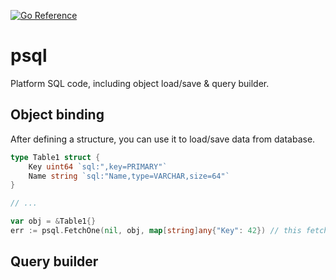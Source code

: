 [![Go Reference](https://pkg.go.dev/badge/github.com/KarpelesLab/psql.svg)](https://pkg.go.dev/github.com/KarpelesLab/psql)

# psql

Platform SQL code, including object load/save & query builder.

## Object binding

After defining a structure, you can use it to load/save data from database.

```go
type Table1 struct {
	Key uint64 `sql:",key=PRIMARY"`
	Name string `sql:"Name,type=VARCHAR,size=64"`
}

// ...

var obj = &Table1{}
err := psql.FetchOne(nil, obj, map[string]any{"Key": 42}) // this fetches entry with Key=42
```

## Query builder
